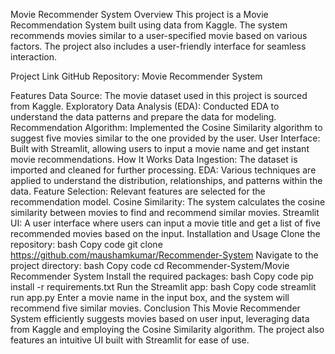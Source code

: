 Movie Recommender System
Overview
This project is a Movie Recommendation System built using data from Kaggle. The system recommends movies similar to a user-specified movie based on various factors. The project also includes a user-friendly interface for seamless interaction.

Project Link
GitHub Repository: Movie Recommender System

Features
Data Source: The movie dataset used in this project is sourced from Kaggle.
Exploratory Data Analysis (EDA): Conducted EDA to understand the data patterns and prepare the data for modeling.
Recommendation Algorithm: Implemented the Cosine Similarity algorithm to suggest five movies similar to the one provided by the user.
User Interface: Built with Streamlit, allowing users to input a movie name and get instant movie recommendations.
How It Works
Data Ingestion: The dataset is imported and cleaned for further processing.
EDA: Various techniques are applied to understand the distribution, relationships, and patterns within the data.
Feature Selection: Relevant features are selected for the recommendation model.
Cosine Similarity: The system calculates the cosine similarity between movies to find and recommend similar movies.
Streamlit UI: A user interface where users can input a movie title and get a list of five recommended movies based on the input.
Installation and Usage
Clone the repository:
bash
Copy code
git clone https://github.com/maushamkumar/Recommender-System
Navigate to the project directory:
bash
Copy code
cd Recommender-System/Movie Recommender System
Install the required packages:
bash
Copy code
pip install -r requirements.txt
Run the Streamlit app:
bash
Copy code
streamlit run app.py
Enter a movie name in the input box, and the system will recommend five similar movies.
Conclusion
This Movie Recommender System efficiently suggests movies based on user input, leveraging data from Kaggle and employing the Cosine Similarity algorithm. The project also features an intuitive UI built with Streamlit for ease of use.

